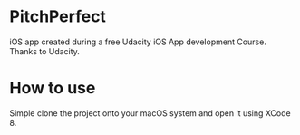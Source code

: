 # PitchPerfect
iOS app created during a free Udacity iOS App development Course. Thanks to Udacity.

# How to use
Simple clone the project onto your macOS system and open it using XCode 8.
